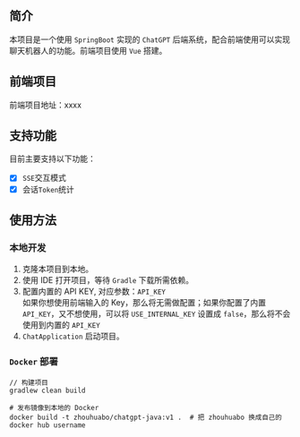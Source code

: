 ## 简介

本项目是一个使用 `SpringBoot` 实现的 `ChatGPT` 后端系统，配合前端使用可以实现聊天机器人的功能。前端项目使用 `Vue` 搭建。

## 前端项目

前端项目地址：xxxx

## 支持功能

目前主要支持以下功能：

- [x] `SSE`交互模式
- [x] 会话`Token`统计

## 使用方法

### 本地开发

1. 克隆本项目到本地。
2. 使用 IDE 打开项目，等待 `Gradle` 下载所需依赖。
3. 配置内置的 API KEY, 对应参数：`API_KEY`<br>
   如果你想使用前端输入的 Key，那么将无需做配置；如果你配置了内置`API_KEY`，又不想使用，可以将 `USE_INTERNAL_KEY`
   设置成 `false`，那么将不会使用到内置的 `API_KEY`
4. `ChatApplication` 启动项目。

### `Docker` 部署

```aidl
// 构建项目
gradlew clean build
```

```shell
# 发布镜像到本地的 Docker
docker build -t zhouhuabo/chatgpt-java:v1 .  # 把 zhouhuabo 换成自己的 docker hub username
```